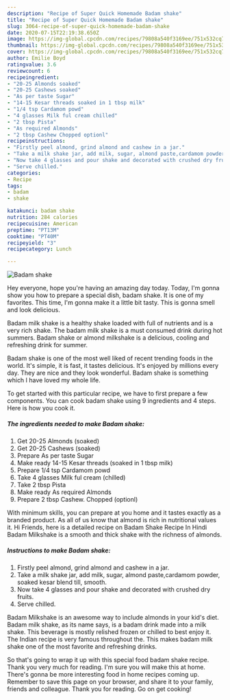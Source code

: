 ```yaml
---
description: "Recipe of Super Quick Homemade Badam shake"
title: "Recipe of Super Quick Homemade Badam shake"
slug: 3064-recipe-of-super-quick-homemade-badam-shake
date: 2020-07-15T22:19:38.650Z
image: https://img-global.cpcdn.com/recipes/79808a540f3169ee/751x532cq70/badam-shake-recipe-main-photo.jpg
thumbnail: https://img-global.cpcdn.com/recipes/79808a540f3169ee/751x532cq70/badam-shake-recipe-main-photo.jpg
cover: https://img-global.cpcdn.com/recipes/79808a540f3169ee/751x532cq70/badam-shake-recipe-main-photo.jpg
author: Emilie Boyd
ratingvalue: 3.6
reviewcount: 6
recipeingredient:
- "20-25 Almonds soaked"
- "20-25 Cashews soaked"
- "As per taste Sugar"
- "14-15 Kesar threads soaked in 1 tbsp milk"
- "1/4 tsp Cardamom powd"
- "4 glasses Milk ful cream chilled"
- "2 tbsp Pista"
- "As required Almonds"
- "2 tbsp Cashew Chopped optionl"
recipeinstructions:
- "Firstly peel almond, grind almond and cashew in a jar."
- "Take a milk shake jar, add milk, sugar, almond paste,cardamom powder, soaked kesar blend till, smooth."
- "Now take 4 glasses and pour shake and decorated with crushed dry fruits."
- "Serve chilled."
categories:
- Recipe
tags:
- badam
- shake

katakunci: badam shake 
nutrition: 284 calories
recipecuisine: American
preptime: "PT13M"
cooktime: "PT40M"
recipeyield: "3"
recipecategory: Lunch

---
```



![Badam shake](https://img-global.cpcdn.com/recipes/79808a540f3169ee/751x532cq70/badam-shake-recipe-main-photo.jpg)

Hey everyone, hope you're having an amazing day today. Today, I'm gonna show you how to prepare a special dish, badam shake. It is one of my favorites. This time, I'm gonna make it a little bit tasty. This is gonna smell and look delicious.

Badam milk shake is a healthy shake loaded with full of nutrients and is a very rich shake. The badam milk shake is a must consumed drink during hot summers. Badam shake or almond milkshake is a delicious, cooling and refreshing drink for summer.

Badam shake is one of the most well liked of recent trending foods in the world. It's simple, it is fast, it tastes delicious. It's enjoyed by millions every day. They are nice and they look wonderful. Badam shake is something which I have loved my whole life.


To get started with this particular recipe, we have to first prepare a few components. You can cook badam shake using 9 ingredients and 4 steps. Here is how you cook it.

<!--inarticleads1-->

##### The ingredients needed to make Badam shake:

1. Get 20-25 Almonds (soaked)
1. Get 20-25 Cashews (soaked)
1. Prepare As per taste Sugar
1. Make ready 14-15 Kesar threads (soaked in 1 tbsp milk)
1. Prepare 1/4 tsp Cardamom powd
1. Take 4 glasses Milk ful cream (chilled)
1. Take 2 tbsp Pista
1. Make ready As required Almonds
1. Prepare 2 tbsp Cashew. Chopped (optionl)


With minimum skills, you can prepare at you home and it tastes exactly as a branded product. As all of us know that almond is rich in nutritional values it. Hi Friends, here is a detailed recipe on Badam Shake Recipe In Hindi Badam Milkshake is a smooth and thick shake with the richness of almonds. 

<!--inarticleads2-->

##### Instructions to make Badam shake:

1. Firstly peel almond, grind almond and cashew in a jar.
1. Take a milk shake jar, add milk, sugar, almond paste,cardamom powder, soaked kesar blend till, smooth.
1. Now take 4 glasses and pour shake and decorated with crushed dry fruits.
1. Serve chilled.


Badam Milkshake is an awesome way to include almonds in your kid&#39;s diet. Badam milk shake, as its name says, is a badam drink made into a milk shake. This beverage is mostly relished frozen or chilled to best enjoy it. The Indian recipe is very famous throughout the. This makes badam milk shake one of the most favorite and refreshing drinks. 

So that's going to wrap it up with this special food badam shake recipe. Thank you very much for reading. I'm sure you will make this at home. There's gonna be more interesting food in home recipes coming up. Remember to save this page on your browser, and share it to your family, friends and colleague. Thank you for reading. Go on get cooking!

